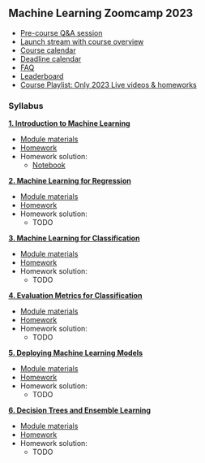 ## Machine Learning Zoomcamp 2023

* [Pre-course Q&A session](https://www.youtube.com/watch?v=a7phcSmuNY0)
* [Launch stream with course overview](https://www.youtube.com/watch?v=OP_9LOOrsXw)
* [Course calendar](https://calendar.google.com/calendar/u/0/r?cid=cGtjZ2tkbGc1OG9yb2lxa2Vwc2g4YXMzMmNAZ3JvdXAuY2FsZW5kYXIuZ29vZ2xlLmNvbQ&pli=1)
* [Deadline calendar](https://docs.google.com/spreadsheets/d/e/2PACX-1vSkEwMv5OKwCdPfW6LgqQvKk48dZjPcFDrjDstBqZfq38UPadh0Nws1b57qOVYwzAjSufKnVf7umGWH/pubhtml)
* [FAQ](https://docs.google.com/document/d/1LpPanc33QJJ6BSsyxVg-pWNMplal84TdZtq10naIhD8/edit#)
* [Leaderboard](https://docs.google.com/spreadsheets/d/e/2PACX-1vSNK_yGtELX1RJK1SSRl4xiUbD0XZMYS6uwHnybc7Mql-WMnMgO7hHSu59w-1cE7FeFZjkopbh684UE/pubhtml)
* [Course Playlist: Only 2023 Live videos & homeworks](https://www.youtube.com/watch?v=a7phcSmuNY0&list=PL3MmuxUbc_hJo_PzMibLDcEGyazxYAtV0)


### Syllabus

**[1. Introduction to Machine Learning](01-intro/)**

* [Module materials](../../01-intro)
* [Homework](01-intro/homework.md)
* Homework solution:
  * [Notebook](01-intro/homework_1.ipynb)


**[2. Machine Learning for Regression](02-regression/)**

* [Module materials](../../02-regression)
* [Homework](02-regression/homework.md)
* Homework solution:
  * TODO


[**3. Machine Learning for Classification**](03-classification/)

* [Module materials](../../03-classification)
* [Homework](03-classification/homework.md)
* Homework solution:
  * TODO


[**4. Evaluation Metrics for Classification**](04-evaluation/)

* [Module materials](../../04-evaluation)
* [Homework](04-evaluation/homework.md)
* Homework solution:
  * TODO


[**5. Deploying Machine Learning Models**](05-deployment/)

* [Module materials](../../05-deployment)
* [Homework](05-deployment/homework.md)
* Homework solution:
  * TODO

[**6. Decision Trees and Ensemble Learning**](06-trees/)

* [Module materials](../../06-trees)
* [Homework](06-trees/homework.md)
* Homework solution:
  * TODO
